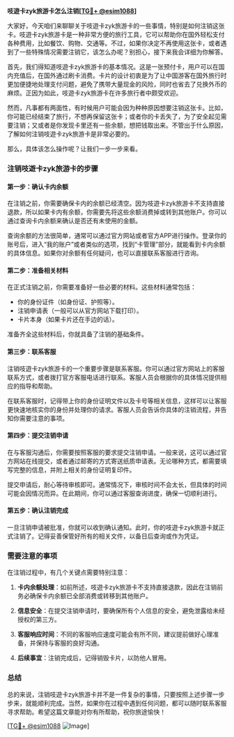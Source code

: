**吱遊卡zyk旅游卡怎么注销[[TG💪+ @esim1088](https://t.me/s/esim1088)]**

大家好，今天咱们来聊聊关于吱遊卡zyk旅游卡的一些事情，特别是如何注销这张卡。吱遊卡zyk旅游卡是一种非常方便的旅行工具，它可以帮助你在国外轻松支付各种费用，比如餐饮、购物、交通等。不过，如果你决定不再使用这张卡，或者遇到了一些特殊情况需要注销它，该怎么办呢？别担心，接下来我会详细为你解答。

首先，我们得知道吱遊卡zyk旅游卡的基本情况。这是一张预付卡，用户可以在国内充值后，在国外通过刷卡消费。卡片的设计初衷是为了让中国游客在国外旅行时更加便捷地处理支付问题，避免了携带大量现金的风险，同时也省去了兑换外币的麻烦。正因为如此，吱遊卡zyk旅游卡在许多旅行者中颇受欢迎。

然而，凡事都有两面性，有时候用户可能会因为种种原因想要注销这张卡。比如，你可能已经结束了旅行，不想再保留这张卡；或者你的卡丢失了，为了安全起见需要注销；又或者是你发现卡里还有一些余额，想把钱取出来。不管出于什么原因，了解如何注销吱遊卡zyk旅游卡是非常必要的。

那么，具体该怎么操作呢？让我们一步一步来看。

### 注销吱遊卡zyk旅游卡的步骤

#### 第一步：确认卡内余额
在注销之前，你需要确保卡内的余额已经清空。因为吱遊卡zyk旅游卡不支持直接退款，所以如果卡内有余额，你需要先将这些余额消费掉或转到其他账户。你可以通过查询卡内余额来确认是否还有未使用的金额。

查询余额的方法很简单，通常可以通过官方网站或者官方APP进行操作。登录你的账号后，进入“我的账户”或者类似的选项，找到“卡管理”部分，就能看到卡内余额的具体信息。如果你对余额有任何疑问，也可以直接联系客服进行咨询。

#### 第二步：准备相关材料
在正式注销之前，你需要准备好一些必要的材料。这些材料通常包括：
- 你的身份证件（如身份证、护照等）。
- 注销申请表（一般可以从官方网站下载打印）。
- 卡片本身（如果卡片还在手边的话）。

准备齐全这些材料后，你就具备了注销的基础条件。

#### 第三步：联系客服
注销吱遊卡zyk旅游卡的一个重要步骤是联系客服。你可以通过官方网站上的客服联系方式，或者拨打官方客服电话进行联系。客服人员会根据你的具体情况提供相应的指导和帮助。

在联系客服时，记得带上你的身份证明文件以及卡号等相关信息，这样可以让客服更快速地核实你的身份并处理你的请求。客服人员会告诉你具体的注销流程，并告知你需要注意的事项。

#### 第四步：提交注销申请
在与客服沟通后，你需要按照客服的要求提交注销申请。一般来说，这可以通过官方网站在线提交，或者通过邮寄的方式寄送纸质申请表。无论哪种方式，都需要填写完整的信息，并附上相关的身份证明复印件。

提交申请后，耐心等待审核即可。通常情况下，审核时间不会太长，但具体的时间可能会因情况而异。在此期间，你可以通过客服查询进度，确保一切顺利进行。

#### 第五步：确认注销完成
一旦注销申请被批准，你就可以收到确认通知。此时，你的吱遊卡zyk旅游卡就正式注销了。记得妥善保管好所有的相关文件，以备日后查询或作为凭证。

### 需要注意的事项

在注销过程中，有几个关键点需要特别注意：

1. **卡内余额处理**：如前所述，吱遊卡zyk旅游卡不支持直接退款，因此在注销前务必确保卡内余额已全部消费或转移到其他账户。

2. **信息安全**：在提交注销申请时，要确保所有个人信息的安全，避免泄露给未经授权的第三方。

3. **客服响应时间**：不同的客服响应速度可能会有所不同，建议提前做好心理准备，并保持与客服的良好沟通。

4. **后续事宜**：注销完成后，记得销毁卡片，以防他人冒用。

### 总结

总的来说，注销吱遊卡zyk旅游卡并不是一件复杂的事情，只要按照上述步骤一步步来，就能顺利完成。当然，如果你在过程中遇到任何问题，都可以随时联系客服寻求帮助。希望这篇文章能对你有所帮助，祝你旅途愉快！

[[TG💪+ @esim1088](https://t.me/s/esim1088) ![Image](https://i.postimg.cc/4NQfJmqS/Snipaste-2025-05-13-00-14-12.png)]